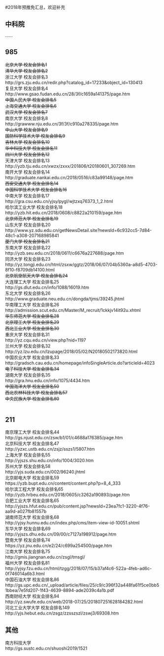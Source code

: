 #2018年预推免汇总，欢迎补充<br/>
<h2>中科院</h2>
······
<h2>985</h2>
<s>北京大学 校友会排名1</s><br/>
<s>清华大学 校友会排名2</s><br/>
浙江大学 校友会排名3<br/>
http://grs.zju.edu.cn/redir.php?catalog_id=17233&object_id=130413<br/>
复旦大学 校友会排名4<br/>
http://www.gsao.fudan.edu.cn/28/3f/c1659a141375/page.htm<br/>
<s>中国人民大学 校友会排名5</s><br/>
<s>上海交通大学 校友会排名6</s><br/>
<s>武汉大学 校友会排名7</s><br/>
南京大学 校友会排名8<br/>
http://grawww.nju.edu.cn/3f/3f/c910a278335/page.htm<br/>
<s>中山大学 校友会排名9</s><br/>
<s>国防科学技术大学 校友会排名9</s><br/>
<s>吉林大学 校友会排名10</s><br/>
<s>华中科技大学 校友会排名11</s><br/>
<s>四川大学 校友会排名12</s><br/>
天津大学 校友会排名13<br/>
http://yzb.tju.edu.cn/xwzx/zxxx/201806/t20180601_307269.htm<br/>
南开大学 校友会排名14<br/>
http://graduate.nankai.edu.cn/2018/0516/c83a99148/page.htm<br/>
<s>西安交通大学 校友会排名14</s><br/>
<s>中国科学技术大学 校友会排名16</s><br/>
中南大学 校友会排名17<br/>
http://gra.csu.edu.cn/yjsy/pygl/wjtzxq76373_1_2.html<br/>
哈尔滨工业大学 校友会排名18<br/>
http://yzb.hit.edu.cn/2018/0608/c8822a210159/page.htm<br/>
<s>北京师范大学 校友会排名19</s><br/>
山东大学 校友会排名20<br/>
http://www.yz.sdu.edu.cn/getNewsDetail.site?newsId=6c932cc5-7d84-48c1-a308-207168985841<br/>
<s>厦门大学 校友会排名21</s><br/>
东南大学 校友会排名22<br/>
http://yzb.seu.edu.cn/2018/0611/c6676a227688/page.htm<br/>
同济大学 校友会排名23<br/>
http://yz.tongji.edu.cn/html/zsxw/ggtz/2018/06/07/04b5360a-a8d5-4703-8f10-f8709db14100.html<br/>
<s>北京航空航天大学 校友会排名24</s><br/>
大连理工大学 校友会排名25<br/>
http://gs.dlut.edu.cn/info/1088/16019.htm<br/>
东北大学 校友会排名26<br/>
http://www.graduate.neu.edu.cn/dongda/tjms/39245.jhtml<br/>
华南理工大学 校友会排名26<br/>
http://admission.scut.edu.cn/Master/M_recruit/1ckkjv14it92u.xhtml<br/>
<s>华东师范大学 校友会排名28</s><br/>
<s>北京理工大学 校友会排名29</s><br/>
<s>西北工业大学 校友会排名30</s><br/>
重庆大学 校友会排名31<br/>
http://yz.cqu.edu.cn/view.php?nid=1197<br/>
兰州大学 校友会排名32<br/>
http://yz.lzu.edu.cn/lzupage/2018/05/02/N20180502173820.html<br/>
中国农业大学 校友会排名33<br/>
http://gradsch.cau.edu.cn/homepage/infoSingleArticle.do?articleId=4023<br/>
<s>电子科技大学 校友会排名34</s><br/>
湖南大学 校友会排名35<br/>
http://gra.hnu.edu.cn/info/1075/4434.htm <br/>
<s>中国海洋大学 校友会排名50</s><br/>
<s>西北农林科技大学 校友会排名57</s><br/>
<s>中央民族大学 校友会排名80</s><br/><br/>
<h2>211</h2>
南京理工大学 校友会排名44<br/>
http://gs.njust.edu.cn/zsw/b1/01/c4688a176385/page.htm<br/>
北京科技大学 校友会排名47<br/>
http://yzxc.ustb.edu.cn/zsjz/sszs1/5807.htm<br/>
上海大学 校友会排名55<br/>
http://yjszs.shu.edu.cn/info/1004/3020.htm<br/>
苏州大学 校友会排名58<br/>
http://yjs.suda.edu.cn/002/96240.jhtml<br/>
北京邮电大学 校友会排名59<br/>
https://yzb.bupt.edu.cn/content/content.php?p=8_4_333<br/>
哈尔滨工程大学 校友会排名65<br/>
http://yzb.hrbeu.edu.cn/2018/0605/c3262a190893/page.htm<br/>
合肥工业大学 校友会排名65<br/>
http://yjszs.hfut.edu.cn/pub/content.jsp?newsId=23ea7fc1-3220-4f76-aa9d-a027fb81557b<br/>
湖南师范大学 校友会排名68<br/>
http://yjsy.hunnu.edu.cn/index.php/cms/item-view-id-10051.shtml<br/>
东华大学 校友会排名69<br/>
http://yjszs.dhu.edu.cn/09/00/c7127a198912/page.htm<br/>
暨南大学 校友会排名74<br/>
https://yz.jnu.edu.cn/e2/24/c699a254500/page.htm<br/>
江南大学 校友会排名75<br/>
http://gmis.jiangnan.edu.cn/zsgl/tmsgl/<br/>
福州大学 校友会排名81<br/>
http://yjsy.fzu.edu.cn/html/tzgg/2018/07/15/b37af4c6-522a-4feb-ad6c-0f746014a6b3.html<br/>
中国石油大学 校友会排名86<br/>
http://gs.upc.edu.cn/_upload/article/files/25/c9/c396f32a448fa61f5ce0bb51bbea/7e5fd207-1f43-4639-8894-ade2039c4a1b.pdf<br/>
西南财经大学 校友会排名94<br/>
http://yz.swufe.edu.cn/web/2018-07/25/201807251628184282.html<br/>
河北工业大学大学 校友会排名149<br/>
http://yjs.hebut.edu.cn/zsgz/zzsszszl/zswj3/69308.htm<br/>
<h2>其他</h2>
南方科技大学<br/>
http://gs.sustc.edu.cn/shuoshi2019/1521<br/>

